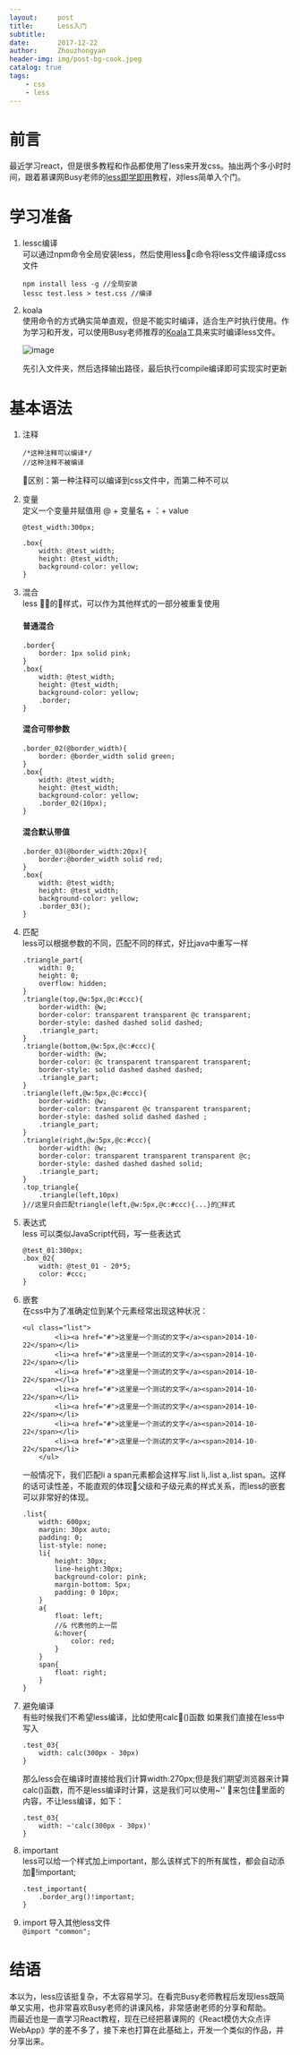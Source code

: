 ```yaml
---
layout:     post
title:      Less入门
subtitle:   
date:       2017-12-22
author:     Zhouzhongyan
header-img: img/post-bg-cook.jpeg
catalog: true
tags:
    - css
    - less
---
```

# 前言
最近学习react，但是很多教程和作品都使用了less来开发css。抽出两个多小时时间，跟着慕课网Busy老师的[less即学即用](http://note.youdao.com/)教程，对less简单入个门。

# 学习准备
1. lessc编译\
可以通过npm命令全局安装less，然后使用lessc命令将less文件编译成css文件
    ``` 
    npm install less -g //全局安装
    lessc test.less > test.css //编译
    ```
2. koala\
使用命令的方式确实简单直观，但是不能实时编译，适合生产时执行使用。作为学习和开发，可以使用Busy老师推荐的[Koala](http://koala-app.com/)工具来实时编译less文件。

      ![image](/img/page_img/post-2017-12-22-Less-koala.png)

    先引入文件夹，然后选择输出路径，最后执行compile编译即可实现实时更新
# 基本语法
1. 注释
    ```
    /*这种注释可以编译*/
    //这种注释不被编译
    ```
    区别：第一种注释可以编译到css文件中，而第二种不可以

2. 变量\
    定义一个变量并赋值用 @ + 变量名 + ：+ value
    ```
    @test_width:300px;

    .box{
        width: @test_width;
        height: @test_width;
        background-color: yellow;
    }
    ```

3. 混合\
    less 的样式，可以作为其他样式的一部分被重复使用
    #### 普通混合
    ```
    .border{
        border: 1px solid pink;
    }
    .box{
        width: @test_width;
        height: @test_width;
        background-color: yellow;
        .border;
    }
    ```

    #### 混合可带参数
    ```
    .border_02(@border_width){
        border: @border_width solid green;
    }
    .box{
        width: @test_width;
        height: @test_width;
        background-color: yellow;
        .border_02(10px);
    }
    ```

    #### 混合默认带值
    ```
    .border_03(@border_width:20px){
        border:@border_width solid red;
    }
    .box{
        width: @test_width;
        height: @test_width;
        background-color: yellow;
        .border_03();
    }
    ```
4. 匹配\
    less可以根据参数的不同，匹配不同的样式，好比java中重写一样
    ```
    .triangle_part{
        width: 0;
        height: 0;
        overflow: hidden;
    }
    .triangle(top,@w:5px,@c:#ccc){
        border-width: @w;
        border-color: transparent transparent @c transparent;
        border-style: dashed dashed solid dashed;
        .triangle_part;
    }
    .triangle(bottom,@w:5px,@c:#ccc){
        border-width: @w;
        border-color: @c transparent transparent transparent;
        border-style: solid dashed dashed dashed;
        .triangle_part;
    }
    .triangle(left,@w:5px,@c:#ccc){
        border-width: @w;
        border-color: transparent @c transparent transparent;
        border-style: dashed solid dashed dashed ;
        .triangle_part;
    }
    .triangle(right,@w:5px,@c:#ccc){
        border-width: @w;
        border-color: transparent transparent transparent @c;
        border-style: dashed dashed dashed solid;
        .triangle_part;
    }
    .top_triangle{
        .triangle(left,10px)
    }//这里只会匹配triangle(left,@w:5px,@c:#ccc){...}的样式
    ```
5. 表达式\
    less 可以类似JavaScript代码，写一些表达式
    ```
    @test_01:300px;
    .box_02{
        width: @test_01 - 20*5;
        color: #ccc;
    }
    ```
6. 嵌套\
    在css中为了准确定位到某个元素经常出现这种状况：
    ```
    <ul class="list">
            <li><a href="#">这里是一个测试的文字</a><span>2014-10-22</span></li>
            <li><a href="#">这里是一个测试的文字</a><span>2014-10-22</span></li>
            <li><a href="#">这里是一个测试的文字</a><span>2014-10-22</span></li>
            <li><a href="#">这里是一个测试的文字</a><span>2014-10-22</span></li>
            <li><a href="#">这里是一个测试的文字</a><span>2014-10-22</span></li>
            <li><a href="#">这里是一个测试的文字</a><span>2014-10-22</span></li>
            <li><a href="#">这里是一个测试的文字</a><span>2014-10-22</span></li>
        </ul>
    ```
    一般情况下，我们匹配li a span元素都会这样写.list li,.list a,.list span。这样的话可读性差，不能直观的体现父级和子级元素的样式关系，而less的嵌套可以非常好的体现。
    ```
    .list{
        width: 600px;
        margin: 30px auto;
        padding: 0;
        list-style: none;
        li{
            height: 30px;
            line-height:30px;
            background-color: pink;
            margin-bottom: 5px;
            padding: 0 10px;
        }
        a{
            float: left;
            //& 代表他的上一层
            &:hover{
                color: red;
            }
        }
        span{
            float: right;
        }
    }
    ````

7. 避免编译\
    有些时候我们不希望less编译，比如使用calc()函数
    如果我们直接在less中写入
    ```
    .test_03{
        width: calc(300px - 30px)
    }
    ```
    那么less会在编译时直接给我们计算width:270px;但是我们期望浏览器来计算calc()函数，而不是less编译时计算，这是我们可以使用~'' 来包住里面的内容，不让less编译，如下：
    ```
    .test_03{
        width: ~'calc(300px - 30px)'
    }
    ```

8. important\
    less可以给一个样式加上important，那么该样式下的所有属性，都会自动添加!important;
    ```
    .test_important{
        .border_arg()!important;
    }
    ```
9. import 导入其他less文件\
    ```@import "common";```
# 结语
本以为，less应该挺复杂，不太容易学习。在看完Busy老师教程后发现less既简单又实用，也非常喜欢Busy老师的讲课风格，非常感谢老师的分享和帮助。\
而最近也是一直学习React教程，现在已经把慕课网的《React模仿大众点评WebApp》学的差不多了，接下来也打算在此基础上，开发一个类似的作品，并分享出来。